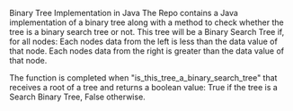 Binary Tree Implementation in Java
The Repo contains a Java implementation of a binary tree along with a method to check whether the tree is a binary search tree or not.
This tree will be a Binary Search Tree if, for all nodes:
  Each nodes data from the left is less than the data value of that node.
  Each nodes data from the right is greater than the data value of that node.

The function is completed when "is_this_tree_a_binary_search_tree" that receives a root of a tree and
returns a boolean value:
  True if the tree is a Search Binary Tree,
  False otherwise.  
